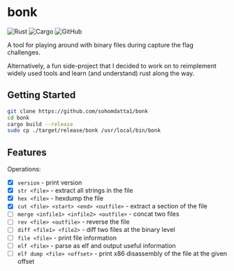 # bonk
![Rust](https://img.shields.io/badge/rust-%23000000.svg?style=for-the-badge&logo=rust&logoColor=white)
![Cargo](https://img.shields.io/badge/cargo-%23000000.svg?style=for-the-badge&logo=cargo&logoColor=white)
![GitHub](https://img.shields.io/github/license/sohomdatta1/bonk?style=for-the-badge)

A tool for playing around with binary files during capture the flag challenges.

Alternatively, a fun side-project that I decided to work on to reimplement widely used tools and learn (and understand) rust along the way.

## Getting Started

```sh
git clone https://github.com/sohomdatta1/bonk
cd bonk
cargo build --release
sudo cp ./target/release/bonk /usr/local/bin/bonk
```

## Features

Operations:

- [x] `version` - print version
- [x] `str <file>` - extract all strings in the file
- [x] `hex <file>` - hexdump the file
- [x] `cut <file> <start> <end> <outfile>` - extract a section of the file
- [ ] `merge <infile1> <infile2> <outfile>` - concat two files
- [ ] `rev <file> <outfile>` - reverse the file
- [ ] `diff <file1> <file2>` - diff two files at the binary level
- [ ] `file <file>` - print file information
- [ ] `elf <file>` - parse as elf and output useful information
- [ ] `elf dump <file> <offset>` - print x86 disassembly of the file at the given offset
